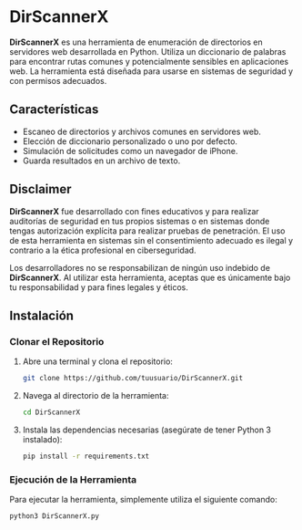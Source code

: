 # DirScannerX #

**DirScannerX** es una herramienta de enumeración de directorios en servidores web desarrollada en Python. Utiliza un diccionario de palabras para encontrar rutas comunes y potencialmente sensibles en aplicaciones web. La herramienta está diseñada para usarse en sistemas de seguridad y con permisos adecuados.

## Características
- Escaneo de directorios y archivos comunes en servidores web.
- Elección de diccionario personalizado o uno por defecto.
- Simulación de solicitudes como un navegador de iPhone.
- Guarda resultados en un archivo de texto.

## Disclaimer

**DirScannerX** fue desarrollado con fines educativos y para realizar auditorías de seguridad en tus propios sistemas o en sistemas donde tengas autorización explícita para realizar pruebas de penetración. El uso de esta herramienta en sistemas sin el consentimiento adecuado es ilegal y contrario a la ética profesional en ciberseguridad.

Los desarrolladores no se responsabilizan de ningún uso indebido de **DirScannerX**. Al utilizar esta herramienta, aceptas que es únicamente bajo tu responsabilidad y para fines legales y éticos.

## Instalación

### Clonar el Repositorio

1. Abre una terminal y clona el repositorio:
    ```bash
    git clone https://github.com/tuusuario/DirScannerX.git
    ```

2. Navega al directorio de la herramienta:
    ```bash
    cd DirScannerX
    ```

3. Instala las dependencias necesarias (asegúrate de tener Python 3 instalado):
    ```bash
    pip install -r requirements.txt
    ```

### Ejecución de la Herramienta

Para ejecutar la herramienta, simplemente utiliza el siguiente comando:
```bash
python3 DirScannerX.py
